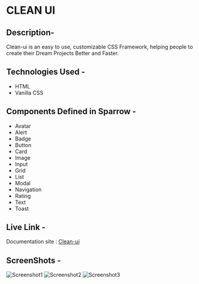 
# CLEAN UI

## Description- 
Clean-ui is an easy to use, customizable CSS Framework, helping people to create their Dream Projects Better and Faster. 

## Technologies Used - 
- HTML
- Vanilla CSS

## Components Defined in Sparrow - 
- Avatar
- Alert
- Badge
- Button
- Card
- Image
- Input
- Grid
- List
- Modal
- Navigation
- Rating
- Text
- Toast



## Live Link - 
Documentation site : [Clean-ui](https://cleean-ui.netlify.app/index.html)

## ScreenShots - 
![Screenshot1](https://user-images.githubusercontent.com/77445957/153709265-da2a744b-6565-435a-936f-c8658f3f6f0f.png)
![Screenshot2](https://user-images.githubusercontent.com/77445957/153709319-964f493e-1797-4018-b36b-223df37aab3f.png)
![Screenshot3](https://user-images.githubusercontent.com/77445957/153709326-35377a3d-bee7-4788-833d-2bf7dd1ff53c.png)




